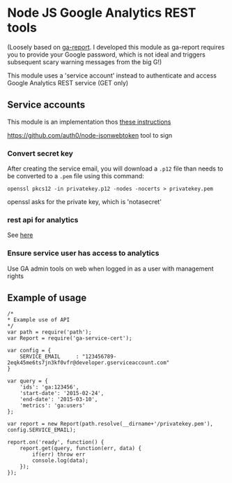 Node JS Google Analytics REST tools
===================================

(Loosely based on [ga-report](https://www.npmjs.com/package/ga-report). I developed this module as ga-report requires you to provide your Google password, which is not ideal and triggers subsequent scary warning messages from the big G!)

This module uses a 'service account' instead to authenticate and access Google Analytics REST service (GET only)

## Service accounts
This module is an implementation thos [these instructions](https://developers.google.com/accounts/docs/OAuth2ServiceAccount)

https://github.com/auth0/node-jsonwebtoken
tool to sign 

### Convert secret key
After creating the service email, you will download a `.p12` file than needs to be converted to a `.pem` file using this command:

`openssl pkcs12 -in privatekey.p12 -nodes -nocerts > privatekey.pem`

openssl asks for the private key, which is 'notasecret'


### rest api for analytics
See [here](https://developers.google.com/analytics/devguides/reporting/core/v3/reference)


### Ensure service user has access to analytics
Use GA admin tools on web when logged in as a user with management rights

## Example of usage

```
/* 
* Example use of API
*/
var path = require('path');
var Report = require('ga-service-cert');

var config = {
	SERVICE_EMAIL     : "123456789-2eqk45me6ts7jn3kf0vfr@developer.gserviceaccount.com"
}

var query = {
	'ids': 'ga:123456',
	'start-date': '2015-02-24',
	'end-date': '2015-03-10',
	'metrics': 'ga:users'
};

var report = new Report(path.resolve(__dirname+'/privatekey.pem'), config.SERVICE_EMAIL);

report.on('ready', function() {
	report.get(query, function(err, data) {
		if(err) throw err
		console.log(data);
	});
});
```